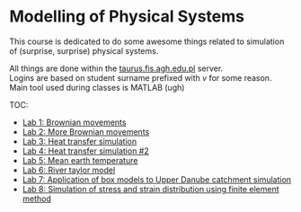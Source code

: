 # Modelling of Physical Systems

This course is dedicated to do some awesome things related to simulation of (surprise, surprise) physical systems.  
  
All things are done within the [taurus.fis.agh.edu.pl](ssh://taurus.fis.agh.edu.pl) server.  
Logins are based on student surname prefixed with _v_ for some reason.  
Main tool used during classes is MATLAB (ugh)

TOC:
  - [Lab 1: Brownian movements](lab2/README.md)
  - [Lab 2: More Brownian movements](lab2/README.md)
  - [Lab 3: Heat transfer simulation](lab3/README.md)
  - [Lab 4: Heat transfer simulation #2](lab4/README.md)
  - [Lab 5: Mean earth temperature](lab5/README.md)
  - [Lab 6: River taylor model](lab6/README.md)
  - [Lab 7: Application of box models to Upper Danube catchment simulation](lab7/README.md)
  - [Lab 8: Simulation of stress and strain distribution using finite element method](lab8/README.md)
